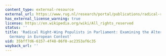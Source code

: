 ```yaml
---
content_type: external-resource
external_url: https://www.rug.nl/research/portal/publications/radical-rightwing-populists-in-parliament(96d74525-e71f-44b1-981e-d60fceb0b210).html
has_external_license_warning: true
license: https://en.wikipedia.org/wiki/All_rights_reserved
status: ''
title: 'Radical Right-Wing Populists in Parliament: Examining the Alternative for
  Germany in European Context'
uid: 35bff7d6-6157-4f48-86f0-ac2353af6c35
wayback_url: ''
---
```

